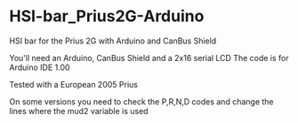 # HSI-bar_Prius2G-Arduino
HSI bar for the Prius 2G with Arduino and CanBus Shield

You'll need an Arduino, CanBus Shield and a 2x16 serial LCD
The code is for Arduino IDE 1.00

Tested with a European 2005 Prius

On some versions you need to check the P,R,N,D codes and change the lines where the mud2 variable is used

